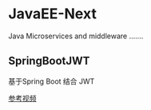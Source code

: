 # JavaEE-Next
Java  Microservices and middleware  .......


## SpringBootJWT
基于Spring Boot  结合 JWT


[参考视频](https://www.bilibili.com/video/BV1i54y1m7cP?spm_id_from=pageDriver)
